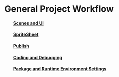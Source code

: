 # General Project Workflow

#### &emsp;&emsp;[Scenes and UI](../SceneAndLayer/en.html)

#### &emsp;&emsp;[SpriteSheet](../SpriteSheet/en.html) 

#### &emsp;&emsp;[Publish](../Publish/en.html) 

#### &emsp;&emsp;[Coding and Debugging](../CodeAndDebug/en.html) 

#### &emsp;&emsp;[Package and Runtime Environment Settings](../PackageAndRun/en.html) 

